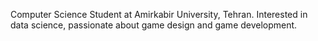 Computer Science Student at Amirkabir University, Tehran.
Interested in data science, passionate about game design and game development.

<!---
siavashprh/siavashprh is a ✨ special ✨ repository because its `README.md` (this file) appears on your GitHub profile.
You can click the Preview link to take a look at your changes.
--->
